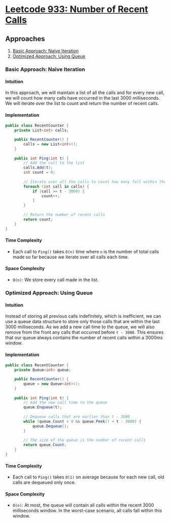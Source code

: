 # [Leetcode 933: Number of Recent Calls](https://leetcode.com/problems/number-of-recent-calls/)

## Approaches
1. [Basic Approach: Naive Iteration](#basic-approach)
2. [Optimized Approach: Using Queue](#optimized-approach)

### Basic Approach: Naive Iteration

#### Intuition
In this approach, we will maintain a list of all the calls and for every new call, we will count how many calls have occurred in the last 3000 milliseconds. We will iterate over the list to count and return the number of recent calls.

#### Implementation

```csharp
public class RecentCounter {
    private List<int> calls;

    public RecentCounter() {
        calls = new List<int>();
    }
    
    public int Ping(int t) {
        // Add the call to the list
        calls.Add(t);
        int count = 0;
        
        // Iterate over all the calls to count how many fall within the recent 3000 ms
        foreach (int call in calls) {
            if (call >= t - 3000) {
                count++;
            }
        }
        
        // Return the number of recent calls
        return count;
    }
}
```

#### Time Complexity
- Each call to `Ping()` takes `O(n)` time where `n` is the number of total calls made so far because we iterate over all calls each time.

#### Space Complexity
- `O(n)`: We store every call made in the list.

### Optimized Approach: Using Queue

#### Intuition
Instead of storing all previous calls indefinitely, which is inefficient, we can use a queue data structure to store only those calls that are within the last 3000 milliseconds. As we add a new call time to the queue, we will also remove from the front any calls that occurred before `t - 3000`. This ensures that our queue always contains the number of recent calls within a 3000ms window.

#### Implementation

```csharp
public class RecentCounter {
    private Queue<int> queue;

    public RecentCounter() {
        queue = new Queue<int>();
    }
    
    public int Ping(int t) {
        // Add the new call time to the queue
        queue.Enqueue(t);
        
        // Dequeue calls that are earlier than t - 3000
        while (queue.Count > 0 && queue.Peek() < t - 3000) {
            queue.Dequeue();
        }
        
        // The size of the queue is the number of recent calls
        return queue.Count;
    }
}
```

#### Time Complexity
- Each call to `Ping()` takes `O(1)` on average because for each new call, old calls are dequeued only once.

#### Space Complexity
- `O(n)`: At most, the queue will contain all calls within the recent 3000 milliseconds window. In the worst-case scenario, all calls fall within this window.

